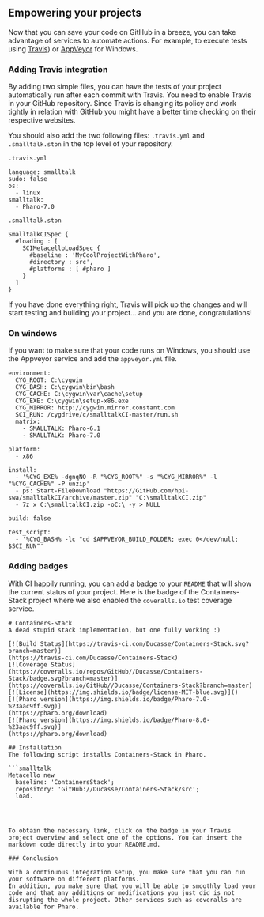 ## Empowering your projects


Now that you can save your code on GitHub in a breeze, you can take advantage of services
to automate actions. For example, to execute tests using [Travis](http://www.travis-ci.com)\) or [AppVeyor](https://www.appveyor.com) for Windows.

### Adding Travis integration


By adding two simple files, you can have the tests of your project automatically run after each commit with Travis. You need to enable Travis in your GitHub repository. Since Travis is changing its policy and work tightly in relation with GitHub you might have a better time checking on their respective websites.

You should also add the two following files: `.travis.yml` and `.smalltalk.ston` in the top level of your repository.

`.travis.yml`

```
language: smalltalk
sudo: false
os:
  - linux
smalltalk:
  - Pharo-7.0
```


`.smalltalk.ston`
```
SmalltalkCISpec {
  #loading : [
    SCIMetacelloLoadSpec {
      #baseline : 'MyCoolProjectWithPharo',
      #directory : src',
      #platforms : [ #pharo ]
    }
  ]
}
```


If you have done everything right, Travis will pick up the changes and will start testing and building your project… and you are done, congratulations!

### On windows

If you want to make sure that your code runs on Windows, you should use the Appveyor service and add the `appveyor.yml` file.

```
environment:
  CYG_ROOT: C:\cygwin
  CYG_BASH: C:\cygwin\bin\bash
  CYG_CACHE: C:\cygwin\var\cache\setup
  CYG_EXE: C:\cygwin\setup-x86.exe
  CYG_MIRROR: http://cygwin.mirror.constant.com
  SCI_RUN: /cygdrive/c/smalltalkCI-master/run.sh
  matrix:
    - SMALLTALK: Pharo-6.1
    - SMALLTALK: Pharo-7.0

platform:
  - x86

install:
  - '%CYG_EXE% -dgnqNO -R "%CYG_ROOT%" -s "%CYG_MIRROR%" -l "%CYG_CACHE%" -P unzip'
  - ps: Start-FileDownload "https://GitHub.com/hpi-swa/smalltalkCI/archive/master.zip" "C:\smalltalkCI.zip"
  - 7z x C:\smalltalkCI.zip -oC:\ -y > NULL

build: false

test_script:
  - '%CYG_BASH% -lc "cd $APPVEYOR_BUILD_FOLDER; exec 0</dev/null; $SCI_RUN"'
```



### Adding badges


With CI happily running, you can add a badge to your `README` that will show the current status of your project.
Here is the badge of the Containers-Stack project where we also enabled the `coveralls.io` test coverage service.

```
# Containers-Stack
A dead stupid stack implementation, but one fully working :)

[![Build Status](https://travis-ci.com/Ducasse/Containers-Stack.svg?branch=master)]
(https://travis-ci.com/Ducasse/Containers-Stack)
[![Coverage Status](https://coveralls.io/repos/GitHub//Ducasse/Containers-Stack/badge.svg?branch=master)]
(https://coveralls.io/GitHub//Ducasse/Containers-Stack?branch=master)
[![License](https://img.shields.io/badge/license-MIT-blue.svg)]()
[![Pharo version](https://img.shields.io/badge/Pharo-7.0-%23aac9ff.svg)]
(https://pharo.org/download)
[![Pharo version](https://img.shields.io/badge/Pharo-8.0-%23aac9ff.svg)]
(https://pharo.org/download)

## Installation
The following script installs Containers-Stack in Pharo.

```smalltalk
Metacello new
  baseline: 'ContainersStack';
  repository: 'GitHub://Ducasse/Containers-Stack/src';
  load.
```
```



To obtain the necessary link, click on the badge in your Travis project overview and select one of the options. You can insert the markdown code directly into your README.md.

### Conclusion

With a continuous integration setup, you make sure that you can run your software on different platforms.
In addition, you make sure that you will be able to smoothly load your code and that any additions or modifications you just did is not disrupting the whole project. Other services such as coveralls are available for Pharo.
